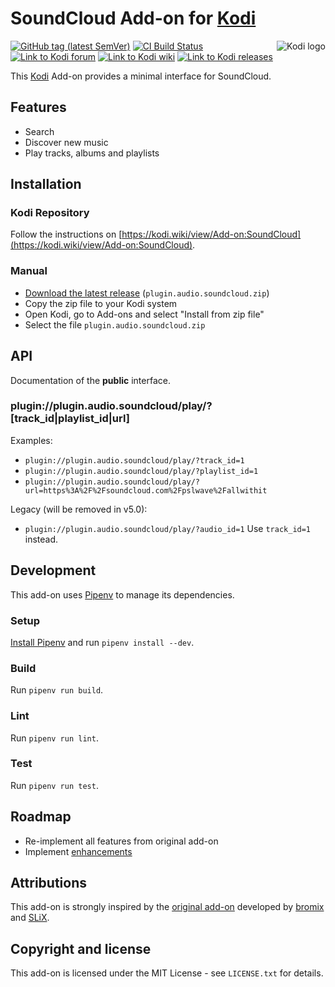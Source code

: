 # SoundCloud Add-on for [Kodi](https://github.com/xbmc/xbmc)

<img align="right" src="https://github.com/xbmc/xbmc/raw/master/addons/webinterface.default/icon-128.png" alt="Kodi logo">

[![GitHub tag (latest SemVer)](https://img.shields.io/github/tag/jaylinski/kodi-addon-soundcloud.svg)](https://github.com/jaylinski/kodi-addon-soundcloud/releases)
[![CI Build Status](https://github.com/jaylinski/kodi-addon-soundcloud/actions/workflows/ci.yml/badge.svg)](https://github.com/jaylinski/kodi-addon-soundcloud/actions)
[![Link to Kodi forum](https://img.shields.io/badge/Kodi-Forum-informational.svg)](https://forum.kodi.tv/showthread.php?tid=206635)
[![Link to Kodi wiki](https://img.shields.io/badge/Kodi-Wiki-informational.svg)](https://kodi.wiki/view/Add-on:SoundCloud)
[![Link to Kodi releases](https://img.shields.io/badge/Kodi-v19%20%22Matrix%22-green.svg)](https://kodi.wiki/view/Releases)

This [Kodi](https://github.com/xbmc/xbmc) Add-on provides a minimal interface for SoundCloud.

## Features

* Search
* Discover new music
* Play tracks, albums and playlists

## Installation

### Kodi Repository

Follow the instructions on [https://kodi.wiki/view/Add-on:SoundCloud](https://kodi.wiki/view/Add-on:SoundCloud).

### Manual

* [Download the latest release](https://github.com/jaylinski/kodi-addon-soundcloud/releases) (`plugin.audio.soundcloud.zip`)
* Copy the zip file to your Kodi system
* Open Kodi, go to Add-ons and select "Install from zip file"
* Select the file `plugin.audio.soundcloud.zip`

## API

Documentation of the **public** interface.

### plugin://plugin.audio.soundcloud/play/?[track_id|playlist_id|url]

Examples:

* `plugin://plugin.audio.soundcloud/play/?track_id=1`
* `plugin://plugin.audio.soundcloud/play/?playlist_id=1`
* `plugin://plugin.audio.soundcloud/play/?url=https%3A%2F%2Fsoundcloud.com%2Fpslwave%2Fallwithit`

Legacy (will be removed in v5.0):

* `plugin://plugin.audio.soundcloud/play/?audio_id=1` Use `track_id=1` instead.

## Development

This add-on uses [Pipenv](https://pypi.org/project/pipenv/) to manage its dependencies.

### Setup

[Install Pipenv](https://pipenv.pypa.io/en/latest/installation.html#installing-pipenv) and run `pipenv install --dev`.

### Build

Run `pipenv run build`.

### Lint

Run `pipenv run lint`.

### Test

Run `pipenv run test`.

## Roadmap

* Re-implement all features from original add-on
* Implement [enhancements](https://github.com/jaylinski/kodi-addon-soundcloud/issues?q=is%3Aopen+is%3Aissue+label%3Aenhancement)

## Attributions

This add-on is strongly inspired by the [original add-on](https://github.com/SLiX69/plugin.audio.soundcloud)
developed by [bromix](https://kodi.tv/addon-author/bromix) and [SLiX](https://github.com/SLiX69).

## Copyright and license

This add-on is licensed under the MIT License - see `LICENSE.txt` for details.

